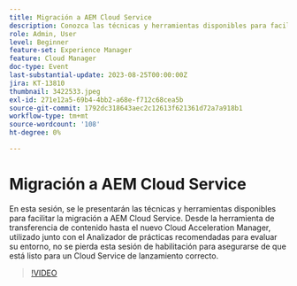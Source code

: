 ```yaml
---
title: Migración a AEM Cloud Service
description: Conozca las técnicas y herramientas disponibles para facilitar la migración a AEM Cloud Service. Desde la herramienta de transferencia de contenido hasta el nuevo Cloud Acceleration Manager, utilizado junto con el Analizador de prácticas recomendadas para evaluar su entorno.
role: Admin, User
level: Beginner
feature-set: Experience Manager
feature: Cloud Manager
doc-type: Event
last-substantial-update: 2023-08-25T00:00:00Z
jira: KT-13810
thumbnail: 3422533.jpeg
exl-id: 271e12a5-69b4-4bb2-a68e-f712c68cea5b
source-git-commit: 1792dc318643aec2c12613f621361d72a7a918b1
workflow-type: tm+mt
source-wordcount: '108'
ht-degree: 0%

---
```


# Migración a AEM Cloud Service

En esta sesión, se le presentarán las técnicas y herramientas disponibles para facilitar la migración a AEM Cloud Service. Desde la herramienta de transferencia de contenido hasta el nuevo Cloud Acceleration Manager, utilizado junto con el Analizador de prácticas recomendadas para evaluar su entorno, no se pierda esta sesión de habilitación para asegurarse de que está listo para un Cloud Service de lanzamiento correcto.

>[!VIDEO](https://video.tv.adobe.com/v/3422533/?learn=on)
